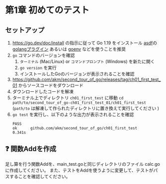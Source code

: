 # 第1章 初めてのテスト

## セットアップ

1. https://go.dev/doc/install の指示に従って Go 1.19 をインストール
    [asdf](https://asdf-vm.com/)の[golangプラグイン](https://github.com/kennyp/asdf-golang) あるいは [goenv](https://github.com/syndbg/goenv) などを使うことを推奨
1. `go` コマンドのバージョンを確認
    1. `ターミナル` (Mac/Linux) or `コマンドプロンプト` (Windows) を新たに開く
    1. `go version` を実行
    1. インストールしたGoのバージョンが表示されることを確認
1. https://github.com/akm/second_tour_of_go/releases/tag/ch01_first_test_01 からソースコードをダウンロード
1. ダウンロードしたコードを解凍
1. ターミナル上でディレクトリ `ch01_first_test` に移動
    `cd path/to/second_tour_of_go-ch01_first_test_01/ch01_first_test`
    (`path/to` は解凍して作られたディレクトリに置き換えて実行してください )
1. `go test` を実行し、以下のような出力が表示されることを確認
    ```
    PASS
    ok      github.com/akm/second_tour_of_go/ch01_first_test        0.341s
    ```

## :question: 関数Addを作成

足し算を行う関数Addを、main_test.goと同じディレクトリのファイル calc.go に作成してください。
また、テストをAddを使うように変更して、テストがパスすることを確認してください。
